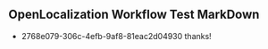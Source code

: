 ## OpenLocalization Workflow Test MarkDown
* 2768e079-306c-4efb-9af8-81eac2d04930 
thanks!<!--HONumber=Feb16_HO4-->
